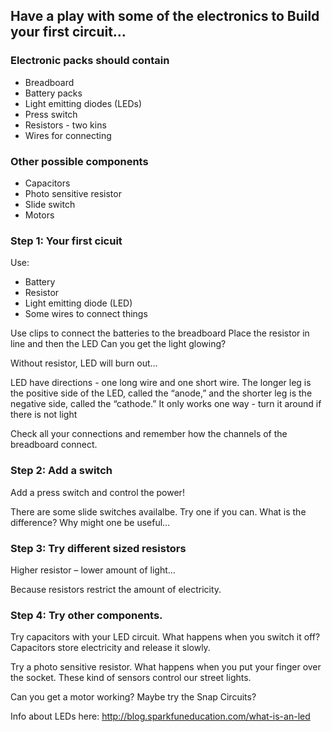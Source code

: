 ## Have a play with some of the electronics to Build your first circuit…

### Electronic packs should contain
- Breadboard
- Battery packs
- Light emitting diodes (LEDs)
- Press switch
- Resistors - two kins
- Wires for connecting

### Other possible components
- Capacitors
- Photo sensitive resistor
- Slide switch
- Motors

### Step 1: Your first cicuit
Use:
- Battery
- Resistor
- Light emitting diode (LED)
- Some wires to connect things

Use clips to connect the batteries to the breadboard 
Place the resistor in line and then the LED
Can you get the light glowing?

Without resistor, LED will burn out…

LED have directions - one long wire and one short wire. The longer leg is the positive side of the LED, called the “anode,” and the shorter leg is the negative side, called the “cathode.” 
It only works one way - turn it around if there is not light

Check all your connections and remember how the channels of the breadboard connect.

### Step 2: Add a switch

Add a press switch and control the power!

There are some slide switches availalbe. Try one if you can. What is the difference? Why might one be useful…

### Step 3: Try different sized resistors

Higher resistor – lower amount of light… 

Because resistors restrict the amount of electricity. 

### Step 4: Try other components.
Try capacitors with your LED circuit. What happens when you switch it off? Capacitors store electricity and release it slowly. 

Try a photo sensitive resistor. What happens when you put your finger over the socket. 
These kind of sensors control our street lights. 

Can you get a motor working? Maybe try the Snap Circuits?

Info about LEDs here: http://blog.sparkfuneducation.com/what-is-an-led
